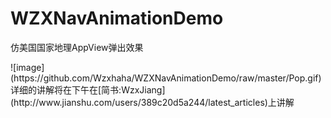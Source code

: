 # WZXNavAnimationDemo
仿美国国家地理AppView弹出效果
<div>
</div>
![image](https://github.com/Wzxhaha/WZXNavAnimationDemo/raw/master/Pop.gif)
<div>
</div>
详细的讲解将在下午在[简书:WzxJiang](http://www.jianshu.com/users/389c20d5a244/latest_articles)上讲解
